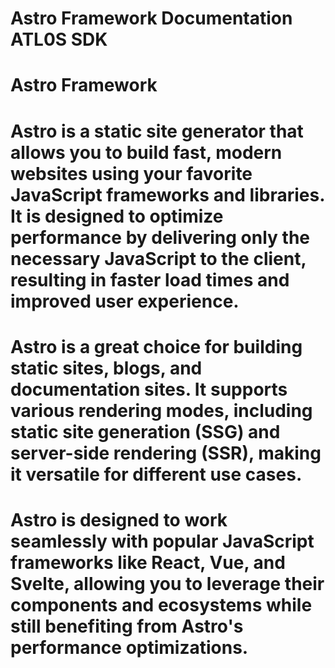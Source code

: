 # Astro Framework Documentation ATL0S SDK
# Astro Framework
# Astro is a static site generator that allows you to build fast, modern websites using your favorite JavaScript frameworks and libraries. It is designed to optimize performance by delivering only the necessary JavaScript to the client, resulting in faster load times and improved user experience.
# Astro is a great choice for building static sites, blogs, and documentation sites. It supports various rendering modes, including static site generation (SSG) and server-side rendering (SSR), making it versatile for different use cases.
# Astro is designed to work seamlessly with popular JavaScript frameworks like React, Vue, and Svelte, allowing you to leverage their components and ecosystems while still benefiting from Astro's performance optimizations.


